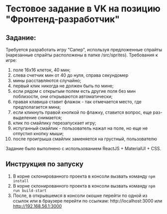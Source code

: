 # Тестовое задание в VK на позицию "Фронтенд-разработчик"

## Задание:
Требуется разработать игру "Сапер", используя предложенные спрайты (нарезанные спрайты расположены в папке /src/sprites). Требования к игре:
1. поле 16х16 клеток, 40 мин;
1. слева счетчик мин от 40 до нуля, справа секундомер
1. мины расставляются случайно;
1. первый клик никогда не должен быть по мине;
1. если рядом с открытым полем есть другие поля без мин поблизости,
они открываются автоматически;
1. правая клавиша ставит флажок - так отмечается место, где
предполагается мина;
1. если кликнуть правой кнопкой по флажку, ставится вопрос, еще раз-
выделение снимается;
1. клик по смайлику перезапускает игру;
1. испуганный смайлик - пользователь нажал на поле, но еще не
отпустил кнопку мыши;
1. после проигрыша смайлик заменяется на грустный, пользователю

Задание было выполнено с использованием ReactJS + MaterialUI + CSS. 

## Инструкция по запуску
1. В корне склонированного проекта в консоли вызвать команду `npm install`
2. В корне склонированного проекта в консоли вызвать команду `npm run build-start`
3. После, в открывшемся в консоли окошке перейти по одной из ссылок или в браузере перейти по ссылкам: http://localhost:3000 или http://192.168.56.1:3000  
